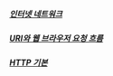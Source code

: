 ##### [인터넷 네트워크](<인터넷 네트워크.md>)
##### [URI와 웹 브라우저 요청 흐름](<URI와 웹 브라우저 요청 흐름.md>)
##### [HTTP 기본](<HTTP 기본.md>)